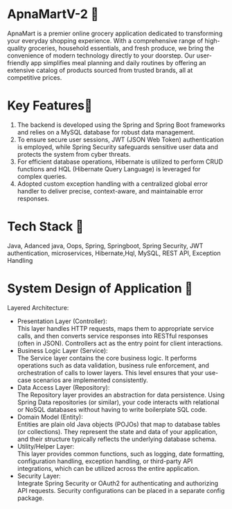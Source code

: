 # ApnaMartV-2 🛒
ApnaMart is a premier online grocery application dedicated to transforming your everyday shopping experience. With a comprehensive range of high-quality groceries, household essentials, and fresh produce, we bring the convenience of modern technology directly to your doorstep. Our user-friendly app simplifies meal planning and daily routines by offering an extensive catalog of products sourced from trusted brands, all at competitive prices.


# Key Features🚀
1. The backend is developed using the Spring and Spring Boot frameworks and relies on a MySQL database for robust data management.
2. To ensure secure user sessions, JWT (JSON Web Token) authentication is employed, while Spring Security safeguards sensitive user data and protects the system from cyber threats.
3. For efficient database operations, Hibernate is utilized to perform CRUD functions and HQL (Hibernate Query Language) is leveraged for complex queries.
4. Adopted custom exception handling with a centralized global error handler to deliver precise, context-aware, and maintainable error responses.

# Tech Stack 🧰 
 Java, Adanced java, Oops, Spring, Springboot, Spring Security, JWT authentication, microservices, Hibernate,Hql, MySQL, REST API, Exception Handling

 # System Design of Application 📌
 Layered Architecture: </br>
 <ul> <li> Presentation Layer (Controller):</li> 
This layer handles HTTP requests, maps them to appropriate service calls, and then converts service responses into RESTful responses (often in JSON). Controllers act as the entry point for client interactions.
<li>Business Logic Layer (Service): </li>
The Service layer contains the core business logic. It performs operations such as data validation, business rule enforcement, and orchestration of calls to lower layers. This level ensures that your use-case scenarios are implemented consistently.
   <li> Data Access Layer (Repository): </li>
The Repository layer provides an abstraction for data persistence. Using Spring Data repositories (or similar), your code interacts with relational or NoSQL databases without having to write boilerplate SQL code.
   <li>Domain Model (Entity):</li>
Entities are plain old Java objects (POJOs) that map to database tables (or collections). They represent the state and data of your application, and their structure typically reflects the underlying database schema.
  <li>Utility/Helper Layer: </li> 
This layer provides common functions, such as logging, date formatting, configuration handling, exception handling, or third-party API integrations, which can be utilized across the entire application.
  <li> Security Layer: </li>
Integrate Spring Security or OAuth2 for authenticating and authorizing API requests. Security configurations can be placed in a separate config package.
</ul>
